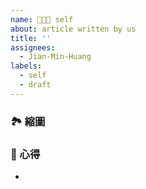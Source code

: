 ```yaml
---
name: 👨🏻‍💻 self
about: article written by us
title: ''
assignees:
  - Jian-Min-Huang
labels:
  - self
  - draft
---
```


### 🏞 縮圖

### 📜 心得
*
